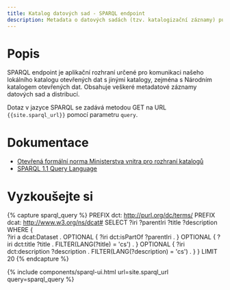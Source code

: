 ```yaml
---
title: Katalog datových sad - SPARQL endpoint
description: Metadata o datových sadách (tzv. katalogizační záznamy) publikované prostřednictvím SPARQL endpointu.
---
```


# Popis
SPARQL endpoint je aplikační rozhraní určené pro komunikaci našeho lokálního katalogu otevřených dat s jinými katalogy, zejména s Národním katalogem otevřených dat. Obsahuje veškeré metadatové záznamy datových sad a distribucí.

Dotaz v jazyce SPARQL se zadává metodou GET na URL `{{site.sparql_url}}` pomocí parametru `query`.

# Dokumentace 

 - [Otevřená formální norma Ministerstva vnitra pro rozhraní katalogů](https://ofn.gov.cz/rozhran%C3%AD-katalog%C5%AF-otev%C5%99en%C3%BDch-dat/draft/#dcat-ap-sparql-endpoint)
 - [SPARQL 1.1 Query Language](https://www.w3.org/TR/sparql11-query/)

# Vyzkoušejte si

{% capture sparql_query %}
PREFIX dct: <http://purl.org/dc/terms/>
PREFIX dcat: <http://www.w3.org/ns/dcat#>
SELECT ?iri ?parentIri ?title ?description
WHERE {         
  ?iri a dcat:Dataset .
  OPTIONAL { ?iri dct:isPartOf ?parentIri . }
  OPTIONAL { ?iri dct:title ?title . FILTER(LANG(?title) = 'cs') . }
  OPTIONAL { ?iri dct:description ?description . FILTER(LANG(?description) = 'cs') . }
}
LIMIT 20
{% endcapture %}

{% include components/sparql-ui.html url=site.sparql_url query=sparql_query %}